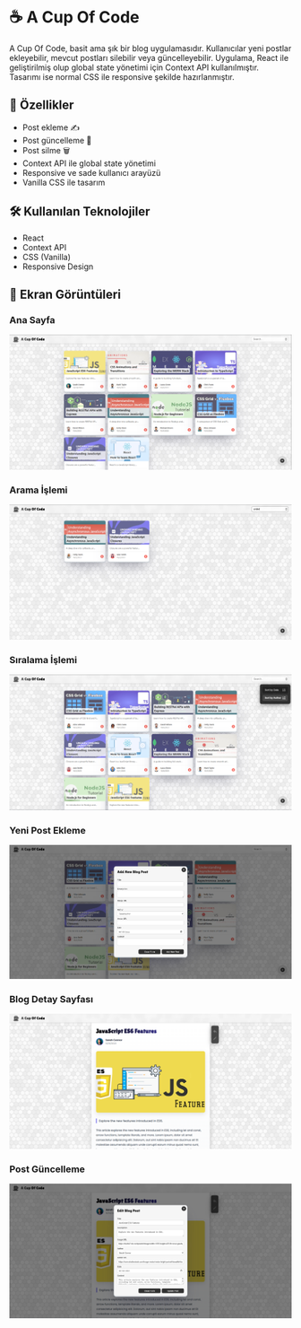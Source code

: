 # ☕ A Cup Of Code

A Cup Of Code, basit ama şık bir blog uygulamasıdır. Kullanıcılar yeni postlar ekleyebilir, mevcut postları silebilir veya güncelleyebilir. Uygulama, React ile geliştirilmiş olup global state yönetimi için Context API kullanılmıştır. Tasarımı ise normal CSS ile responsive şekilde hazırlanmıştır.

## 🚀 Özellikler

- Post ekleme ✍️  
- Post güncelleme 📝  
- Post silme 🗑️  
- Context API ile global state yönetimi  
- Responsive ve sade kullanıcı arayüzü  
- Vanilla CSS ile tasarım

## 🛠️ Kullanılan Teknolojiler

- React
- Context API
- CSS (Vanilla)
- Responsive Design

## 📸 Ekran Görüntüleri

### Ana Sayfa
![Ana Sayfa](./screenshots/bloghomepage.png)

### Arama İşlemi
![Arama İşlemi](./screenshots/blogsearching.png)

### Sıralama İşlemi
![Sıralama İşlemi](./screenshots/blogsorting.png)

### Yeni Post Ekleme
![Yeni Post](./screenshots/addingnewpost.png)

### Blog Detay Sayfası
![Blog Detay Sayfa](./screenshots/blogdetailpage.png)

### Post Güncelleme
![Post Güncelleme](./screenshots/editcurrentpost.png)
